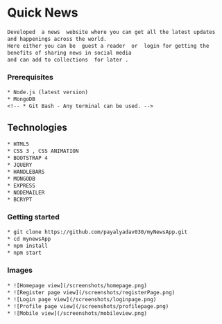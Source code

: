 # Quick News
    Developed  a news  website where you can get all the latest updates and happenings across the world.
    Here either you can be  guest a reader  or  login for getting the benefits of sharing news in social media 
    and can add to collections  for later .

### Prerequisites 
    * Node.js (latest version)
    * MongoDB 
    <!-- * Git Bash - Any terminal can be used. -->

## Technologies
    * HTML5
    * CSS 3 , CSS ANIMATION
    * BOOTSTRAP 4
    * JQUERY
    * HANDLEBARS
    * MONGODB
    * EXPRESS
    * NODEMAILER
    * BCRYPT

### Getting started

    * git clone https://github.com/payalyadav030/myNewsApp.git
    * cd mynewsApp
    * npm install
    * npm start


### Images

    * ![Homepage view](/screenshots/homepage.png)
    * ![Register page view](/screenshots/registerPage.png)
    * ![Login page view](/screenshots/loginpage.png)
    * ![Profile page view](/screenshots/profilepage.png)
    * ![Mobile view](/screenshots/mobileview.png)
    